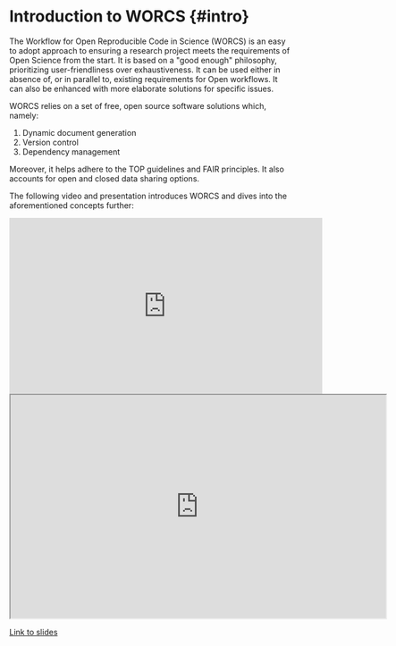 # Introduction to WORCS {#intro}

The Workflow for Open Reproducible Code in Science (WORCS) is an easy to adopt approach to ensuring a research project meets the requirements of Open Science from the start. It is based on a "good enough" philosophy, prioritizing user-friendliness over exhaustiveness. It can be used either in absence of, or in parallel to, existing requirements for Open workflows. It can also be enhanced with more elaborate solutions for specific issues.

WORCS relies on a set of free, open source software solutions which, namely:

1.  Dynamic document generation
2.  Version control
3.  Dependency management

Moreover, it helps adhere to the TOP guidelines and FAIR principles. It also accounts for open and closed data sharing options.

The following video and presentation introduces WORCS and dives into the aforementioned concepts further:

<iframe width="560" height="315" src="https://www.youtube.com/embed/ysOxHYUWdFY" title="YouTube video player" frameborder="0" allow="accelerometer; autoplay; clipboard-write; encrypted-media; gyroscope; picture-in-picture" allowfullscreen>

</iframe>

<iframe src="https://cjvanlissa.github.io/worcshop/eara2020.html#1" width="672" height="400px" data-external="1"></iframe>

[Link to slides](https://cjvanlissa.github.io/worcshop/eara2020.html#1)
